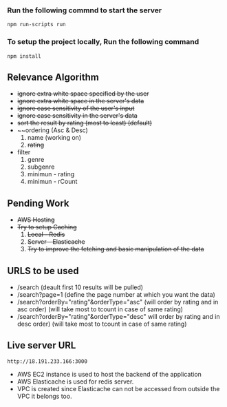 ### Run the following commnd to start the server

    npm run-scripts run

### To setup the project locally, Run the following command

    npm install

## Relevance Algorithm

- ~~ignore extra white space specified by the user~~
- ~~ignore extra white space in the server's data~~
- ~~ignore case sensitivity of the user's input~~
- ~~ignore case sensitivity in the server's data~~
- ~~sort the result by rating (most to least) (default)~~
- ~~ordering (Asc & Desc)
    1. name (working on)
    2. ~~rating~~
- filter
    1. genre
    2. subgenre
    3. minimun - rating
    4. minimun - rCount

## Pending Work

- ~~AWS Hosting~~
- ~~Try to setup Caching~~
    1. ~~Local - Redis~~
    2. ~~Server - Elasticache~~
    3. ~~Try to improve the fetching and basic manipulation of the data~~

## URLS to be used

- /search (deault first 10 results will be pulled)
- /search?page=1 (define the page number at which you want the data)
- /search?orderBy="rating"&orderType="asc" (will order by rating and in asc order) (will take most to tcount in case of same rating)
- /search?orderBy="rating"&orderType="desc" will order by rating and in desc order) (will take most to tcount in case of same rating)

## Live server URL 

    http://18.191.233.166:3000

- AWS EC2 instance is used to host the backend of the application
- AWS Elasticache is used for redis server.
- VPC is created since Elasticache can not be accessed from outside the VPC it belongs too.